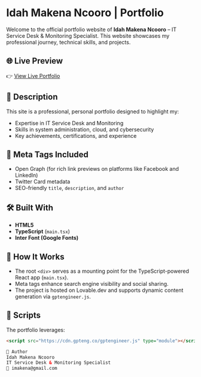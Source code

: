 # Idah Makena Ncooro | Portfolio

Welcome to the official portfolio website of **Idah Makena Ncooro** – IT Service Desk & Monitoring Specialist. This website showcases my professional journey, technical skills, and projects.

## 🌐 Live Preview

👉 [View Live Portfolio](https://imakena2.github.io/Idah-Makena-N-Portfolio/)

## 🧾 Description

This site is a professional, personal portfolio designed to highlight my:

- Expertise in IT Service Desk and Monitoring
- Skills in system administration, cloud, and cybersecurity
- Key achievements, certifications, and experience

## 📌 Meta Tags Included

- Open Graph (for rich link previews on platforms like Facebook and LinkedIn)
- Twitter Card metadata
- SEO-friendly `title`, `description`, and `author`

## 🛠 Built With

- **HTML5**
- **TypeScript** (`main.tsx`)
- **Inter Font (Google Fonts)**

## 🧠 How It Works

- The root `<div>` serves as a mounting point for the TypeScript-powered React app (`main.tsx`).
- Meta tags enhance search engine visibility and social sharing.
- The project is hosted on Lovable.dev and supports dynamic content generation via `gptengineer.js`.

## 🧪 Scripts

The portfolio leverages:

```html
<script src="https://cdn.gpteng.co/gptengineer.js" type="module"></script>

🧾 Author
Idah Makena Ncooro
IT Service Desk & Monitoring Specialist
📧 imakena@gmail.com